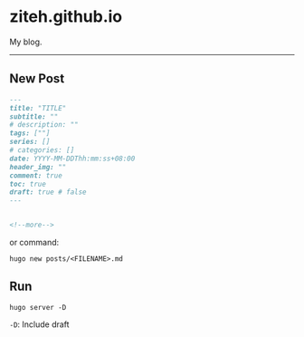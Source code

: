 # ziteh.github.io

My blog.

---

## New Post

```md
---
title: "TITLE"
subtitle: ""
# description: ""
tags: [""]
series: []
# categories: []
date: YYYY-MM-DDThh:mm:ss+08:00
header_img: ""
comment: true
toc: true
draft: true # false
---


<!--more-->


```

or command:
```
hugo new posts/<FILENAME>.md
```

## Run

```
hugo server -D
```

`-D`: Include draft
